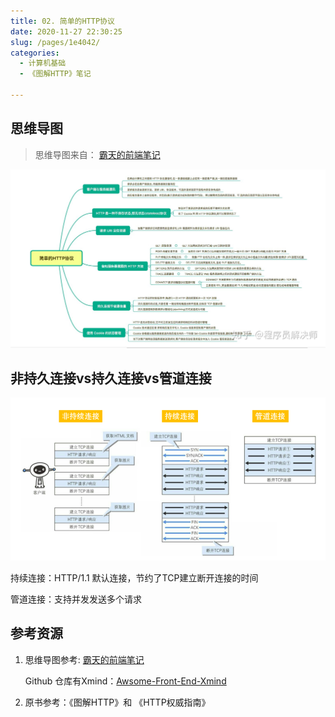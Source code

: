 ```yaml
---
title: 02. 简单的HTTP协议
date: 2020-11-27 22:30:25
slug: /pages/1e4042/
categories: 
  - 计算机基础
  - 《图解HTTP》笔记

---
```


## 思维导图

> 思维导图来自： [霸天的前端笔记](https://www.zhihu.com/column/c_57862727)

![img](./assets/img/v2-3b76470c07fd55138af8a3b5647b7707_r.jpg)

## 非持久连接vs持久连接vs管道连接

![image-20201127225650020](./assets/img/image-20201127225650020.png)

持续连接：HTTP/1.1 默认连接，节约了TCP建立断开连接的时间

管道连接：支持并发发送多个请求



## 参考资源

1. 思维导图参考:  [霸天的前端笔记](https://www.zhihu.com/column/c_57862727)

   Github 仓库有Xmind：[Awsome-Front-End-Xmind](https://github.com/bailinlin/Awsome-Front-End-Xmind)

2. 原书参考：《图解HTTP》和 《HTTP权威指南》